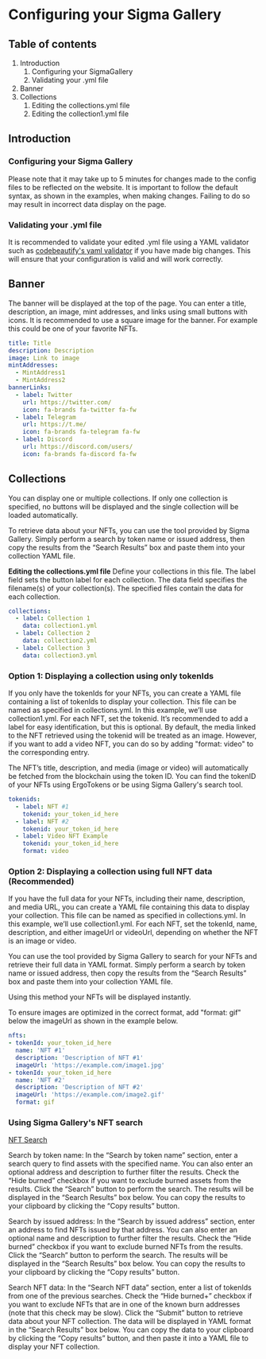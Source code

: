 # Configuring your Sigma Gallery

## Table of contents
1. Introduction
    1. Configuring your SigmaGallery
    2. Validating your .yml file
2. Banner
3. Collections
    1. Editing the collections.yml file
    2. Editing the collection1.yml file

## Introduction

### Configuring your Sigma Gallery
Please note that it may take up to 5 minutes for changes made to the config files to be reflected on the website. It is important to follow the default syntax, as shown in the examples, when making changes. Failing to do so may result in incorrect data display on the page.

### Validating your .yml file
It is recommended to validate your edited .yml file using a YAML validator such as [codebeautify's yaml validator](https://codebeautify.org/yaml-validator) if you have made big changes. This will ensure that your configuration is valid and will work correctly.

## Banner
The banner will be displayed at the top of the page. You can enter a title, description, an image, mint addresses, and links using small buttons with icons.
It is recommended to use a square image for the banner. For example this could be one of your favorite NFTs.

```yaml
title: Title
description: Description
image: Link to image
mintAddresses:
  - MintAddress1
  - MintAddress2
bannerLinks:
  - label: Twitter
    url: https://twitter.com/
    icon: fa-brands fa-twitter fa-fw
  - label: Telegram
    url: https://t.me/
    icon: fa-brands fa-telegram fa-fw
  - label: Discord
    url: https://discord.com/users/
    icon: fa-brands fa-discord fa-fw
```

## Collections
You can display one or multiple collections. If only one collection is specified, no buttons will be displayed and the single collection will be loaded automatically.

To retrieve data about your NFTs, you can use the tool provided by Sigma Gallery. Simply perform a search by token name or issued address, then copy the results from the “Search Results” box and paste them into your collection YAML file.

**Editing the collections.yml file**
Define your collections in this file. The label field sets the button label for each collection. The data field specifies the filename(s) of your collection(s). The specified files contain the data for each collection.

```yaml
collections:
  - label: Collection 1
    data: collection1.yml
  - label: Collection 2
    data: collection2.yml
  - label: Collection 3
    data: collection3.yml
```

### Option 1: Displaying a collection using only tokenIds
If you only have the tokenIds for your NFTs, you can create a YAML file containing a list of tokenIds to display your collection. This file can be named as specified in collections.yml. In this example, we’ll use collection1.yml. For each NFT, set the tokenid. It’s recommended to add a label for easy identification, but this is optional. By default, the media linked to the NFT retrieved using the tokenid will be treated as an image. However, if you want to add a video NFT, you can do so by adding "format: video" to the corresponding entry.

The NFT’s title, description, and media (image or video) will automatically be fetched from the blockchain using the token ID. You can find the tokenID of your NFTs using ErgoTokens or be using Sigma Gallery's search tool.

```yaml
tokenids:
  - label: NFT #1
    tokenid: your_token_id_here
  - label: NFT #2
    tokenid: your_token_id_here
  - label: Video NFT Example
    tokenid: your_token_id_here
    format: video
```

### Option 2: Displaying a collection using full NFT data (Recommended)
If you have the full data for your NFTs, including their name, description, and media URL, you can create a YAML file containing this data to display your collection. This file can be named as specified in collections.yml. In this example, we’ll use collection1.yml. For each NFT, set the tokenId, name, description, and either imageUrl or videoUrl, depending on whether the NFT is an image or video.

You can use the tool provided by Sigma Gallery to search for your NFTs and retrieve their full data in YAML format. Simply perform a search by token name or issued address, then copy the results from the “Search Results” box and paste them into your collection YAML file.

Using this method your NFTs will be displayed instantly.

To ensure images are optimized in the correct format, add "format: gif" below the imageUrl as shown in the example below.

```yaml
nfts:
- tokenId: your_token_id_here
  name: 'NFT #1'
  description: 'Description of NFT #1'
  imageUrl: 'https://example.com/image1.jpg'
- tokenId: your_token_id_here
  name: 'NFT #2'
  description: 'Description of NFT #2'
  imageUrl: 'https://example.com/image2.gif'
  format: gif
```

### Using Sigma Gallery's NFT search

[NFT Search](https://sigma.gallery/resources/nftsearch)

Search by token name: In the “Search by token name” section, enter a search query to find assets with the specified name. You can also enter an optional address and description to further filter the results. Check the “Hide burned” checkbox if you want to exclude burned assets from the results. Click the “Search” button to perform the search. The results will be displayed in the “Search Results” box below. You can copy the results to your clipboard by clicking the “Copy results” button.

Search by issued address: In the “Search by issued address” section, enter an address to find NFTs issued by that address. You can also enter an optional name and description to further filter the results. Check the “Hide burned” checkbox if you want to exclude burned NFTs from the results. Click the “Search” button to perform the search. The results will be displayed in the “Search Results” box below. You can copy the results to your clipboard by clicking the “Copy results” button.

Search NFT data: In the “Search NFT data” section, enter a list of tokenIds from one of the previous searches. Check the “Hide burned+” checkbox if you want to exclude NFTs that are in one of the known burn addresses (note that this check may be slow). Click the “Submit” button to retrieve data about your NFT collection. The data will be displayed in YAML format in the “Search Results” box below. You can copy the data to your clipboard by clicking the “Copy results” button, and then paste it into a YAML file to display your NFT collection.
